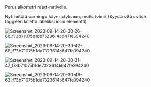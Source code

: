 Perus alkometri react-nativella.

Nyt heittää warningia käynnistykseen, mutta toimii. (Syystä että switch toggleen laitettu labeliksi iconi elementti)

![Screenshot_2023-09-14-20-30-26-86_f73b71075b1de7323614b647fe394240](https://github.com/Samivv/alkometri/assets/101732172/3c6a449e-56ab-474f-9293-06a270b18b4b)

![Screenshot_2023-09-14-20-30-42-68_f73b71075b1de7323614b647fe394240](https://github.com/Samivv/alkometri/assets/101732172/0d12aa5d-fd57-4942-8e5c-e8105f87f4ca)

![Screenshot_2023-09-14-20-30-31-47_f73b71075b1de7323614b647fe394240](https://github.com/Samivv/alkometri/assets/101732172/82e02e85-fbeb-4f77-8aa8-707f730037ae)

![Screenshot_2023-09-14-20-30-46-63_f73b71075b1de7323614b647fe394240](https://github.com/Samivv/alkometri/assets/101732172/71484aa9-48f1-4ec6-a90e-887247b03483)
